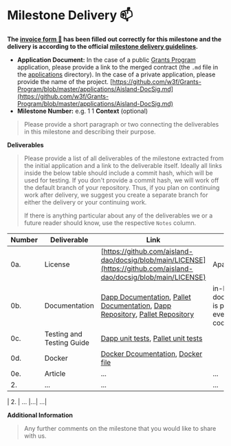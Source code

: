# Milestone Delivery :mailbox:

**The [invoice form :pencil:](https://docs.google.com/forms/d/e/1FAIpQLSfmNYaoCgrxyhzgoKQ0ynQvnNRoTmgApz9NrMp-hd8mhIiO0A/viewform) has been filled out correctly for this milestone and the delivery is according to the official [milestone delivery guidelines](https://github.com/w3f/Grants-Program/blob/master/docs/Support%20Docs/milestone-deliverables-guidelines.md).**  

* **Application Document:** In the case of a public [Grants Program](https://github.com/w3f/Grants-Program) application, please provide a link to the merged contract (the `.md` file in the [applications](https://github.com/w3f/Grants-Program/tree/master/applications) directory). In the case of a private application, please provide the name of the project.
[https://github.com/w3f/Grants-Program/blob/master/applications/Aisland-DocSig.md](https://github.com/w3f/Grants-Program/blob/master/applications/Aisland-DocSig.md)
* **Milestone Number:** e.g. 1
1
**Context** (optional)
> Please provide a short paragraph or two connecting the deliverables in this milestone and describing their purpose.

**Deliverables**
> Please provide a list of all deliverables of the milestone extracted from the initial application and a link to the deliverable itself. Ideally all links inside the below table should include a commit hash, which will be used for testing. If you don't provide a commit hash, we will work off the default branch of your repository. Thus, if you plan on continuing work after delivery, we suggest you create a separate branch for either the delivery or your continuing work. 
> 
> If there is anything particular about any of the deliverables we or a future reader should know, use the respective `Notes` column.

| Number | Deliverable | Link | Notes |
| ------------- | ------------- | ------------- |------------- |
| 0a. | License |[https://github.com/aisland-dao/docsig/blob/main/LICENSE](https://github.com/aisland-dao/docsig/blob/main/LICENSE)| Apache 2.0| 
| 0b.| Documentation |[Dapp Documentation](https://github.com/aisland-dao/docsig/blob/main/README.md),  [Pallet Documentation](https://github.com/aisland-dao/aisland-node/blob/main/pallets/docsig/README.md), [Dapp Repository](https://github.com/aisland-dao/docsig), [Pallet Repository](https://github.com/aisland-dao/aisland-node/blob/main/pallets/docsig)| in-line documentation is present in every source code file| 
| 0c.  |Testing and Testing Guide|[Dapp unit tests](https://github.com/aisland-dao/docsig/blob/main/README.md#unit-tests), [Pallet unit tests](https://github.com/aisland-dao/aisland-node/blob/main/pallets/docsig/src/tests.rs)| | 
| 0d.  | Docker |[Docker Dcoumentation](https://github.com/aisland-dao/docsig/blob/main/README.md#docker), [Docker file](https://github.com/aisland-dao/docsig/blob/main/docker-compose.yml)| | 
| 0e.  | Article |...| ...| 
| 2.  | ... |...| ...| 

| 2.  | ... |...| ...| 

**Additional Information**
> Any further comments on the milestone that you would like to share with us.
